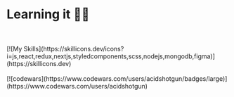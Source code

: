 <h1>Learning it 👀👋</h1>
<br><br>
[![My Skills](https://skillicons.dev/icons?i=js,react,redux,nextjs,styledcomponents,scss,nodejs,mongodb,figma)](https://skillicons.dev)
<br><br>
[![codewars](https://www.codewars.com/users/acidshotgun/badges/large)](https://www.codewars.com/users/acidshotgun)
